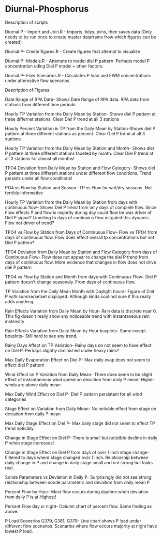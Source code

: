 # Diurnal-Phosphorus

Description of scripts 

Diurnal P - Import and Join.R - Imports, tidys, joins, then saves data (Only needs to be run once to create master dataframe frow which figures can be created) 

Diurnal P- Create figures.R - Create figures that attempt to visualize  

Diurnal P- Models.R - Attempts to model diel P pattern. Perhaps model P concentration uding Diel P model + other factors.

Diurnal P- Flow Scenarios.R - Calculates P load and FWM concentrations under alternative flow scenarios. 



Description of Figures

Date Range of RPA Data- Shows Date Range of RPA data. RPA data from stations from different time periods. 

Hourly TP Variation from the Daily Mean by Station- Shows diel P pattern at three differnet stations. Clear Diel P trend at all 3 stations 

Hourly Percent Variation in TP from the Daily Mean by Station-Shows diel P pattern at three different stations as percent. Clear Diel P trend at all 3 stations 

Hourly TP Variation from the Daily Mean by Station and Month- Shows diel P pattern at three different stations faceted by month. Clear Diel P trend at all 3 stations for almost all months!

TPO4 Deviation from Daily Mean by Station and Flow Category- Shows diel P pattern at three different stations under different flow conditions. Trend persists under all flow conditions!

PO4 vs Flow by Station and Season- TP vs Flow for wet/dry seasons. Not terribly informative

Hourly TP Variation from the Daily Mean by Station from days with continuous flow- Shows Diel P trend from only days of complete flow. Since Flow effects P and flow is majority during day could flow be was driver of Diel P signal? Linmiting to days of continoius flow mitgated this dynamic. Flow not driver of trend? 

TPO4 vs Flow by Station from Days of Continuous Flow- Flow vs TPO4 from days of continuous flow. Flow does effect overall tp concentrations but not Diel P pattern?

TPO4 Deviation from Daily Mean by Station and Flow Category from days of Continuous Flow- Flow does not appear to change the diel P trend from days of continuous flow. More evidence that changes in flow does not drive diel P pattern

TPO4 vs Flow by Station and Month from days with Continuous Flow- Diel P pattern doesn't change seasonaly. From days of continuous flow.

TP Variation from the Daily Mean Month with Daylight hours- Figure of Diel P with sunrise/setset displayed. Although kinda cool not sure if this really adds anything 

Rain Effects Variation from Daily Mean by Hour- Rain data is discrete near 0. This fig doesn't really show any noticeable trend with instantaneous rain instensity

Rain Effects Variation from Daily Mean by Hour boxplots- Same except boxplots- Still hard to see any trend. 

Rainy Days Affect on TP Variation- Rainy days do not seem to have effect on Diel P. Perhaps slightly diminished under heavy rains?

Max Daily Evaporation Effect on Diel P- Max daily evap does not seem to affect diel P pattern 

Wind Effect on P Variation from Daily Mean- There does seem to be slight effect of instantaneous wind speed on devaition from daily P mean! Higher winds are above daily mean

Max Daily Wind Effect on Diel P- Diel P pattern persistant for all wind categories

Stage Effect on Variation from Daily Mean- No noticble effect from stage on deviation from daily P mean

Max Daily Stage Effect on Diel P- Max daily stage did not seem to effect TP trend noticibly. 

Change in Stage Effect on Diel P- There is small but noticible decline in daily P when stage increases!

Change in Stage Effect on Diel P from days of over 1 inch stage change- Filtered to days where stage changed over 1 inch. Relationship between daily change in P and change in daily stage small and not strong but looks real.

Sonde Parameters vs Deviation in Daily P- Surprisingly did not see strong relationship between sonde parameters and devaition from daily mean P

Percent Flow by Hour- Most flow occurs during daytime when deviation from daily P is at Highest!

Percent Flow day or night- Column chart of percent flow. Same finding as above. 

P Load Scenarios G379, G381, G379- Line chart shows P load under different flow scenarios. Scenarios where flow occurs majority at night have lowest P load.

